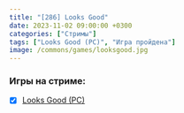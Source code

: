 ```yaml
---
title: "[286] Looks Good"
date: 2023-11-02 09:00:00 +0300
categories: ["Стримы"]
tags: ["Looks Good (PC)", "Игра пройдена"]
image: /commons/games/looksgood.jpg
---
```


### Игры на стриме:
+ [x] [Looks Good (PC)](/tags/looks-good-pc)
